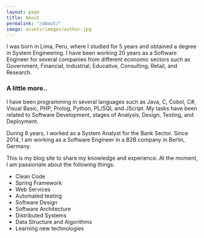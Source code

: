 ```yaml
---
layout: page
title: About
permalink: "/about/"
image: assets/images/author.jpg
---
```


I was born in Lima, Peru, where I studied for 5 years and obtained a degree in System Engineering. I have been working 20 years as a Software Engineer for several companies from different economic sectors such as Government, Financial, Industrial, Educative, Consulting, Retail, and Research.

### A little more..

I have been programming in several languages such as Java, C, Cobol, C#, Visual Basic, PHP, Prolog, Python, PL/SQL and JScript. My tasks have been related to Software Development, stages of Analysis, Design, Testing, and Deployment.

During 8 years, I worked as a System Analyst for the Bank Sector. Since 2014, I am working as a Software Engineer in a B2B company in Berlin, Germany.

This is my blog site to share my knowledge and experience. At the moment, I am passionate about the following things:

- Clean Code
- Spring Framework
- Web Services
- Automated testing
- Software Design
- Software Architecture
- Distributed Systems
- Data Structure and Algorithms
- Learning new technologies

